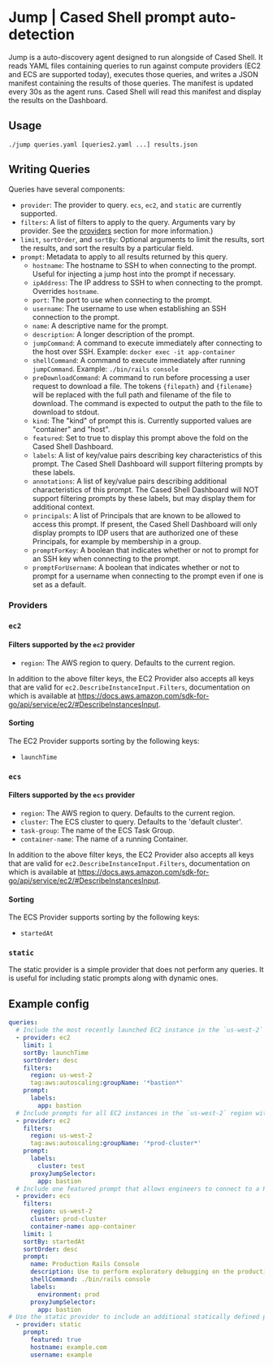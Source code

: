 # Jump | Cased Shell prompt auto-detection

Jump is a auto-discovery agent designed to run alongside of Cased Shell. It reads YAML files containing queries to run against compute providers (EC2 and ECS are supported today), executes those queries, and writes a JSON manifest containing the results of those queries. The manifest is updated every 30s as the agent runs. Cased Shell will read this manifest and display the results on the Dashboard.

## Usage

```shell
./jump queries.yaml [queries2.yaml ...] results.json
```

## Writing Queries

Queries have several components:

- `provider`: The provider to query. `ecs`, `ec2`, and `static` are currently supported.
- `filters`: A list of filters to apply to the query. Arguments vary by provider. See the [providers](#providers) section for more information.)
- `limit`, `sortOrder`, and `sortBy`: Optional arguments to limit the results, sort the results, and sort the results by a particular field.
- `prompt`: Metadata to apply to all results returned by this query.
  - `hostname`: The hostname to SSH to when connecting to the prompt. Useful for injecting a jump host into the prompt if necessary.
  - `ipAddress`: The IP address to SSH to when connecting to the prompt. Overrides `hostname`.
  - `port`: The port to use when connecting to the prompt.
  - `username`: The username to use when establishing an SSH connection to the prompt.
  - `name`: A descriptive name for the prompt.
  - `description`: A longer description of the prompt.
  - `jumpCommand`: A command to execute immediately after connecting to the host over SSH. Example: `docker exec -it app-container`
  - `shellCommand`: A command to execute immediately after running `jumpCommand`. Example: `./bin/rails console`
  - `preDownloadCommand`: A command to run before processing a user request to download a file. The tokens `{filepath}` and `{filename}` will be replaced with the full path and filename of the file to download. The command is expected to output the path to the file to download to stdout.
  - `kind`: The "kind" of prompt this is. Currently supported values are "container" and "host".
  - `featured`: Set to true to display this prompt above the fold on the Cased Shell Dashboard.
  - `labels`: A list of key/value pairs describing key characteristics of this prompt. The Cased Shell Dashboard will support filtering prompts by these labels.
  - `annotations`: A list of key/value pairs describing additional characteristics of this prompt. The Cased Shell Dashboard will NOT support filtering prompts by these labels, but may display them for additional context.
  - `principals`: A list of Principals that are known to be allowed to access this prompt. If present, the Cased Shell Dashboard will only display prompts to IDP users that are authorized one of these Principals, for example by membership in a group.
  - `promptForKey`: A boolean that indicates whether or not to prompt for an SSH key when connecting to the prompt.
  - `promptForUsername`: A boolean that indicates whether or not to prompt for a username when connecting to the prompt even if one is set as a default.

### Providers

### `ec2`

#### Filters supported by the `ec2` provider

- `region`: The AWS region to query. Defaults to the current region.

In addition to the above filter keys, the EC2 Provider also accepts all keys that are valid for `ec2.DescribeInstanceInput.Filters`, documentation on which is available at https://docs.aws.amazon.com/sdk-for-go/api/service/ec2/#DescribeInstancesInput.

#### Sorting

The EC2 Provider supports sorting by the following keys:

- `launchTime`

### `ecs`

#### Filters supported by the `ecs` provider

- `region`: The AWS region to query. Defaults to the current region.
- `cluster`: The ECS cluster to query. Defaults to the 'default cluster'.
- `task-group`: The name of the ECS Task Group.
- `container-name`: The name of a running Container.

In addition to the above filter keys, the EC2 Provider also accepts all keys that are valid for `ec2.DescribeInstanceInput.Filters`, documentation on which is available at https://docs.aws.amazon.com/sdk-for-go/api/service/ec2/#DescribeInstancesInput.

#### Sorting

The ECS Provider supports sorting by the following keys:

- `startedAt`

### `static`

The static provider is a simple provider that does not perform any queries. It is useful for including static prompts along with dynamic ones.

## Example config

```yaml
queries:
  # Include the most recently launched EC2 instance in the `us-west-2` region with an `aws:autoscaling:groupName` tag matching `*bastion*`
  - provider: ec2
    limit: 1
    sortBy: launchTime
    sortOrder: desc
    filters:
      region: us-west-2
      tag:aws:autoscaling:groupName: '*bastion*'
    prompt:
      labels:
        app: bastion
  # Include prompts for all EC2 instances in the `us-west-2` region with an `aws:autoscaling:groupName` tag matching `*prod-cluster*`, configured to proxy their SSH connections through a host in the bastion group above.
  - provider: ec2
    filters:
      region: us-west-2
      tag:aws:autoscaling:groupName: '*prod-cluster*'
    prompt:
      labels:
        cluster: test
      proxyJumpSelector:
        app: bastion
  # Include one featured prompt that allows engineers to connect to a Rails console on the most recently started app container in the production cluster.
  - provider: ecs
    filters:
      region: us-west-2
      cluster: prod-cluster
      container-name: app-container
    limit: 1
    sortBy: startedAt
    sortOrder: desc
    prompt:
      name: Production Rails Console
      description: Use to perform exploratory debugging on the production cluster
      shellCommand: ./bin/rails console
      labels:
        environment: prod
      proxyJumpSelector:
        app: bastion
# Use the static provider to include an additional statically defined prompt.
  - provider: static
    prompt:
      featured: true
      hostname: example.com
      username: example

```
